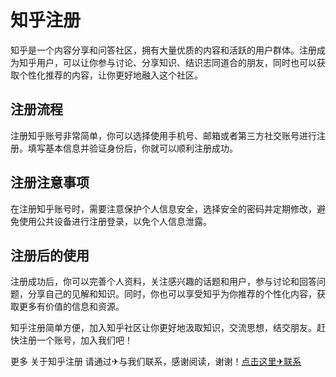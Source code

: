 # 知乎注册

知乎是一个内容分享和问答社区，拥有大量优质的内容和活跃的用户群体。注册成为知乎用户，可以让你参与讨论、分享知识、结识志同道合的朋友，同时也可以获取个性化推荐的内容，让你更好地融入这个社区。

## 注册流程

注册知乎账号非常简单，你可以选择使用手机号、邮箱或者第三方社交账号进行注册。填写基本信息并验证身份后，你就可以顺利注册成功。

## 注册注意事项

在注册知乎账号时，需要注意保护个人信息安全，选择安全的密码并定期修改，避免使用公共设备进行注册登录，以免个人信息泄露。

## 注册后的使用

注册成功后，你可以完善个人资料，关注感兴趣的话题和用户，参与讨论和回答问题，分享自己的见解和知识。同时，你也可以享受知乎为你推荐的个性化内容，获取更多有价值的信息和资源。

知乎注册简单方便，加入知乎社区让你更好地汲取知识，交流思想，结交朋友。赶快注册一个账号，加入我们吧！

更多 关于知乎注册 请通过✈与我们联系，感谢阅读，谢谢！[点击这里✈联系](https://google9.com)